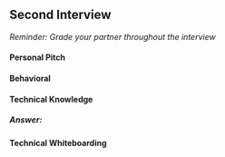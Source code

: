## Second Interview

*Reminder: Grade your partner throughout the interview*
#### Personal Pitch


#### Behavioral


#### Technical Knowledge


##### Answer:

#### Technical Whiteboarding
